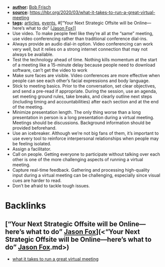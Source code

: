 - **[author](<author.md>):** [Bob Frisch](<Bob Frisch.md>)
- **[source](<source.md>):** https://hbr.org/2020/03/what-it-takes-to-run-a-great-virtual-meeting
- **[tags](<tags.md>):** [articles](<articles.md>), [events](<events.md>), #[“Your Next Strategic Offsite will be Online—here’s what to do” [[Jason Fox](<“Your Next Strategic Offsite will be Online—here’s what to do” [[Jason Fox.md>)]] 
- Use video. To make people feel like they’re all at the “same” meeting, use video conferencing rather than traditional conference dial-ins.
- Always provide an audio dial-in option. Video conferencing can work very well, but it relies on a strong internet connection that may not always be available.
- Test the technology ahead of time. Nothing kills momentum at the start of a meeting like a 15-minute delay because people need to download software, can’t get the video to work
- Make sure faces are visible. Video conferences are more effective when people can see each other’s facial expressions and body language.
- Stick to meeting basics. Prior to the conversation, set clear objectives, and send a pre-read if appropriate. During the session, use an agenda, set meeting ground rules, take breaks, and clearly outline next steps (including timing and accountabilities) after each section and at the end of the meeting.
- Minimize presentation length. The only thing worse than a long presentation in person is a long presentation during a virtual meeting. Meetings should be discussions. Background information should be provided beforehand.
- Use an icebreaker. Although we’re not big fans of them, it’s important to use every tool to reinforce interpersonal relationships when people may be feeling isolated.
- Assign a facilitator.
- Call on people. Getting everyone to participate without talking over each other is one of the more challenging aspects of running a virtual meeting.
- Capture real-time feedback. Gathering and processing high-quality input during a virtual meeting can be challenging, especially since visual cues are harder to read.
- Don’t be afraid to tackle tough issues.

# Backlinks
## [“Your Next Strategic Offsite will be Online—here’s what to do” [Jason Fox](<Jason Fox.md>)](<“Your Next Strategic Offsite will be Online—here’s what to do” [Jason Fox](<Jason Fox.md>).md>)
- [what it takes to run a great virtual meeting](<what it takes to run a great virtual meeting.md>)

